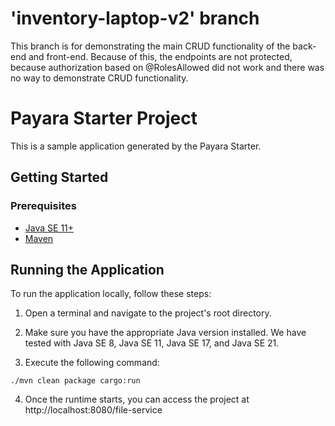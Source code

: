 # 'inventory-laptop-v2' branch
This branch is for demonstrating the main CRUD functionality of the back-end and front-end.
Because of this, the endpoints are not protected, because authorization based on @RolesAllowed did
not work and there was no way to demonstrate CRUD functionality.

# Payara Starter Project

This is a sample application generated by the Payara Starter.

## Getting Started

### Prerequisites

- [Java SE 11+](https://adoptium.net/?variant=openjdk11)
- [Maven](https://maven.apache.org/download.cgi)

## Running the Application

To run the application locally, follow these steps:

1. Open a terminal and navigate to the project's root directory.

2. Make sure you have the appropriate Java version installed. We have tested with Java SE 8, Java SE 11, Java SE 17, and Java SE 21.

3. Execute the following command:

```
./mvn clean package cargo:run
```

4. Once the runtime starts, you can access the project at http://localhost:8080/file-service





